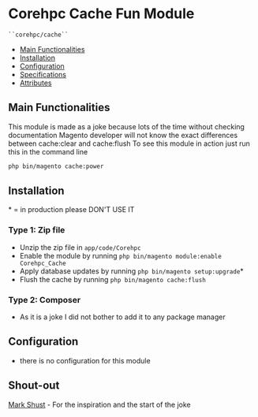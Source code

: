 # Corehpc Cache Fun Module

    ``corehpc/cache``

- [Main Functionalities](#markdown-header-main-functionalities)
- [Installation](#markdown-header-installation)
- [Configuration](#markdown-header-configuration)
- [Specifications](#markdown-header-specifications)
- [Attributes](#markdown-header-attributes)


## Main Functionalities
This module is made as a joke because lots of the time without checking documentation Magento developer will not know the exact differences between cache:clear and cache:flush
To see this module in action just run this in the command line
```bash
php bin/magento cache:power
```

## Installation
\* = in production please DON'T USE IT

### Type 1: Zip file

- Unzip the zip file in `app/code/Corehpc`
- Enable the module by running `php bin/magento module:enable Corehpc_Cache`
- Apply database updates by running `php bin/magento setup:upgrade`\*
- Flush the cache by running `php bin/magento cache:flush`

### Type 2: Composer

- As it is a joke I did not bother to add it to any package manager 

## Configuration
- there is no configuration for this module

## Shout-out
[Mark Shust](https://x.com/MarkShust) - For the inspiration and the start of the joke



